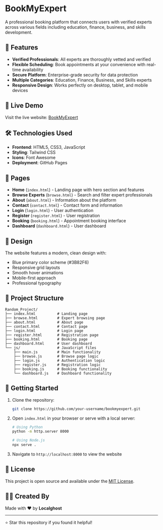 # BookMyExpert

A professional booking platform that connects users with verified experts across various fields including education, finance, business, and skills development.

## 🌟 Features

- **Verified Professionals**: All experts are thoroughly vetted and verified
- **Flexible Scheduling**: Book appointments at your convenience with real-time availability
- **Secure Platform**: Enterprise-grade security for data protection
- **Multiple Categories**: Education, Finance, Business, and Skills experts
- **Responsive Design**: Works perfectly on desktop, tablet, and mobile devices

## 🚀 Live Demo

Visit the live website: [BookMyExpert](https://localghost09.github.io/BookMyExpert)

## 🛠 Technologies Used

- **Frontend**: HTML5, CSS3, JavaScript
- **Styling**: Tailwind CSS
- **Icons**: Font Awesome
- **Deployment**: GitHub Pages

## 📱 Pages

- **Home** (`index.html`) - Landing page with hero section and features
- **Browse Experts** (`browse.html`) - Search and filter expert professionals
- **About** (`about.html`) - Information about the platform
- **Contact** (`contact.html`) - Contact form and information
- **Login** (`login.html`) - User authentication
- **Register** (`register.html`) - User registration
- **Booking** (`booking.html`) - Appointment booking interface
- **Dashboard** (`dashboard.html`) - User dashboard

## 🎨 Design

The website features a modern, clean design with:
- Blue primary color scheme (#3B82F6)
- Responsive grid layouts
- Smooth hover animations
- Mobile-first approach
- Professional typography

## 📂 Project Structure

```
Random_Project/
├── index.html          # Landing page
├── browse.html         # Expert browsing page
├── about.html          # About page
├── contact.html        # Contact page
├── login.html          # Login page
├── register.html       # Registration page
├── booking.html        # Booking page
├── dashboard.html      # User dashboard
└── js/                 # JavaScript files
    ├── main.js         # Main functionality
    ├── browse.js       # Browse page logic
    ├── login.js        # Authentication logic
    ├── register.js     # Registration logic
    ├── booking.js      # Booking functionality
    └── dashboard.js    # Dashboard functionality
```

## 🚀 Getting Started

1. Clone the repository:
   ```bash
   git clone https://github.com/your-username/bookmyexpert.git
   ```

2. Open `index.html` in your browser or serve with a local server:
   ```bash
   # Using Python
   python -m http.server 8000
   
   # Using Node.js
   npx serve .
   ```

3. Navigate to `http://localhost:8000` to view the website

## 📄 License

This project is open source and available under the [MIT License](LICENSE).

## 👨‍💻 Created By

Made with ❤️ by **Localghost**

---

⭐ Star this repository if you found it helpful!
